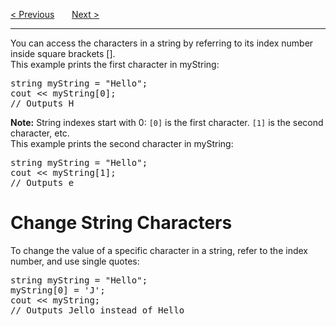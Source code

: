 <a href="/Strings/Length.md">&lt; Previous</a>
&nbsp;&nbsp;&nbsp;&nbsp;&nbsp;
<a href="/Strings/User-Input.md">Next &gt;</a>
<hr>
You can access the characters in a string by referring to its index number inside square brackets [].
<br>
This example prints the first character in myString:
<pre>
string myString = "Hello";
cout &lt;&lt; myString[0];
// Outputs H
</pre>
<b>Note:</b> String indexes start with 0: <code>[0]</code> is the first character. <code>[1]</code> is the second character, etc.
<br>
This example prints the second character in myString:
<pre>
string myString = "Hello";
cout &lt;&lt; myString[1];
// Outputs e
</pre>
<h1>Change String Characters</h1>
To change the value of a specific character in a string, refer to the index number, and use single quotes:
<pre>
string myString = "Hello";
myString[0] = 'J';
cout &lt;&lt; myString;
// Outputs Jello instead of Hello
</pre>
